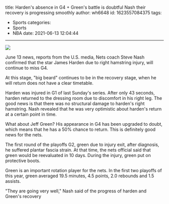 title: Harden's absence in G4 + Green's battle is doubtful Nash  their recovery is progressing smoothly
author: wh6648
id: 1623557084375
tags: 
- Sports
categories: 
- Sports
- NBA
date: 2021-06-13 12:04:44
---
![](https://p9.itc.cn/q_70/images01/20210613/5ef6be4b92a94cbb8c2907546824d386.jpeg)


June 13 news, reports from the U.S. media, Nets coach Steve Nash confirmed that the star James Harden due to right hamstring injury, will continue to miss G4.

At this stage, "big beard" continues to be in the recovery stage, when he will return does not have a clear timetable.

Harden was injured in G1 of last Sunday's series. After only 43 seconds, harden returned to the dressing room due to discomfort in his right leg. The good news is that there was no structural damage to harden's right hamstring. Nash revealed that he was very optimistic about harden's return at a certain point in time.

What about Jeff Green? His appearance in G4 has been upgraded to doubt, which means that he has a 50% chance to return. This is definitely good news for the nets.

The first round of the playoffs G2, green due to injury exit, after diagnosis, he suffered plantar fascia strain. At that time, the nets official said that green would be reevaluated in 10 days. During the injury, green put on protective boots.

Green is an important rotation player for the nets. In the first two playoffs of this year, green averaged 19.5 minutes, 4.5 points, 2.0 rebounds and 1.5 assists.

"They are going very well," Nash said of the progress of harden and Green's recovery

